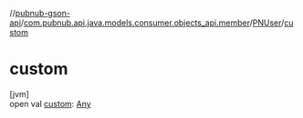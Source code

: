 //[pubnub-gson-api](../../../index.md)/[com.pubnub.api.java.models.consumer.objects_api.member](../index.md)/[PNUser](index.md)/[custom](custom.md)

# custom

[jvm]\
open val [custom](custom.md): [Any](https://kotlinlang.org/api/latest/jvm/stdlib/kotlin/-any/index.html)
